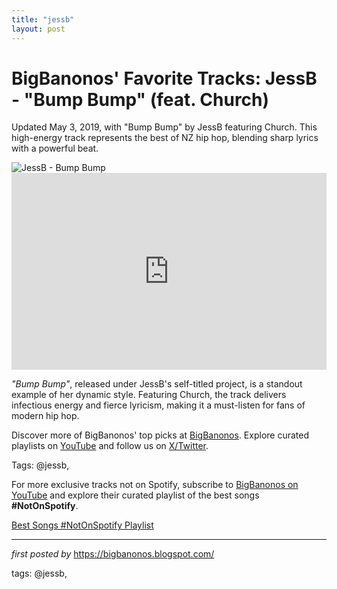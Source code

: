 ```yaml
---
title: "jessb"
layout: post
---
```

<!-- Post Title -->
<h1 >BigBanonos' Favorite Tracks: JessB - "Bump Bump" (feat. Church)</h1> <!-- Introductory Text -->
<p >Updated May 3, 2019, with "Bump Bump" by JessB featuring Church. This high-energy track represents the best of NZ hip hop, blending sharp lyrics with a powerful beat.</p> <!-- Featured Image -->
<div > <img src="https://concord.com/wp-content/uploads/2022/12/jessb.jpg" alt="JessB - Bump Bump" />
</div> <!-- YouTube Video Embed -->
<div > <iframe width="100%" height="315" src="https://www.youtube.com/embed/ft-nT9dizLo" title="JessB - 'Bump Bump'" frameborder="0" allow="accelerometer; autoplay; encrypted-media; gyroscope; picture-in-picture; web-share" referrerpolicy="strict-origin-when-cross-origin" allowfullscreen></iframe>
</div> <!-- Song Information -->
<div > <p><em>"Bump Bump"</em>, released under JessB's self-titled project, is a standout example of her dynamic style. Featuring Church, the track delivers infectious energy and fierce lyricism, making it a must-listen for fans of modern hip hop.</p>
</div> <!-- Footer Links -->
<div > <p>Discover more of BigBanonos' top picks at <a href="https://bigbanonos.blogspot.com/" target="_blank">BigBanonos</a>. Explore curated playlists on <a href="https://www.youtube.com/@BigBanonos" target="_blank">YouTube</a> and follow us on <a href="https://x.com/bigbanonos" target="_blank">X/Twitter</a>.</p>
</div> <!-- Tags -->
<p >Tags: @jessb,</p>


<!--Subscribe and Playlist Links-->
<div>
    <p>For more exclusive tracks not on Spotify, subscribe to <a href="https://www.youtube.com/@BigBanonos" target="_blank">BigBanonos on YouTube</a> and explore their curated playlist of the best songs <strong>#NotOnSpotify</strong>.</p>
    <p><a href="https://www.youtube.com/playlist?list=PLtuNtuTatqI0kFahUCbtbfenC_ET5O_tr" target="_blank">Best Songs #NotOnSpotify Playlist<br /></a></p></div>

<hr />

<p><em>first posted by</em> <a href="https://bigbanonos.blogspot.com/" rel="noopener" target="_new">https://bigbanonos.blogspot.com/</a></p>

<p>tags: @jessb,</p>
